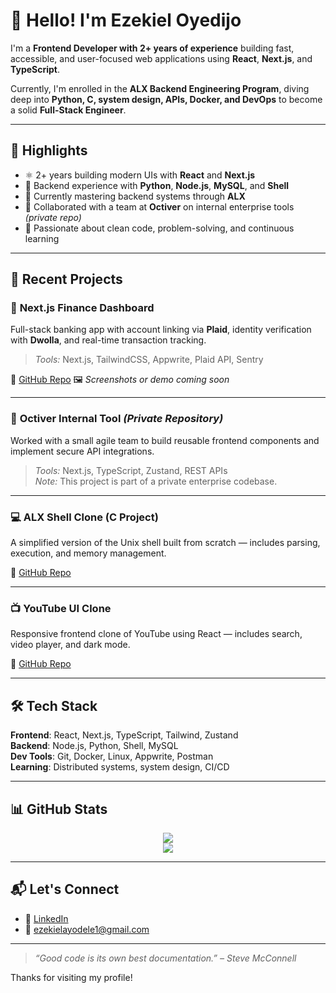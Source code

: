 # 👋 Hello! I'm Ezekiel Oyedijo

I'm a **Frontend Developer with 2+ years of experience** building fast, accessible, and user-focused web applications using **React**, **Next.js**, and **TypeScript**.

Currently, I'm enrolled in the **ALX Backend Engineering Program**, diving deep into **Python, C, system design, APIs, Docker, and DevOps** to become a solid **Full-Stack Engineer**.

---

## 🌟 Highlights

- ⚛️ 2+ years building modern UIs with **React** and **Next.js**
- 🔁 Backend experience with **Python**, **Node.js**, **MySQL**, and **Shell**
- 🚀 Currently mastering backend systems through **ALX**
- 👥 Collaborated with a team at **Octiver** on internal enterprise tools *(private repo)*
- 🧠 Passionate about clean code, problem-solving, and continuous learning

---

## 💼 Recent Projects

### 🏦 **Next.js Finance Dashboard**
Full-stack banking app with account linking via **Plaid**, identity verification with **Dwolla**, and real-time transaction tracking.

> _Tools:_ Next.js, TailwindCSS, Appwrite, Plaid API, Sentry

🔗 [GitHub Repo](https://github.com/ezekieloyedijo/nextjs-banking-dashboard) <!-- Replace if needed -->
🖼️ _Screenshots or demo coming soon_

---

### 📁 **Octiver Internal Tool** *(Private Repository)*
Worked with a small agile team to build reusable frontend components and implement secure API integrations.

> _Tools:_ Next.js, TypeScript, Zustand, REST APIs  
> _Note:_ This project is part of a private enterprise codebase.

---

### 💻 **ALX Shell Clone (C Project)**
A simplified version of the Unix shell built from scratch — includes parsing, execution, and memory management.

🔗 [GitHub Repo](https://github.com/ezekieloyedijo/simple_shell)

---

### 📺 **YouTube UI Clone**
Responsive frontend clone of YouTube using React — includes search, video player, and dark mode.

🔗 [GitHub Repo](https://github.com/ezekieloyedijo/youtube-clone)

---

## 🛠️ Tech Stack

**Frontend**: React, Next.js, TypeScript, Tailwind, Zustand  
**Backend**: Node.js, Python, Shell, MySQL  
**Dev Tools**: Git, Docker, Linux, Appwrite, Postman  
**Learning**: Distributed systems, system design, CI/CD

---

## 📊 GitHub Stats

<p align="center">
  <img src="https://github-readme-stats.vercel.app/api?username=ezekieloyedijo&show_icons=true&theme=tokyonight" />
  <br />
  <img src="https://github-readme-streak-stats.herokuapp.com/?user=ezekieloyedijo&theme=tokyonight" />
</p>

---

## 📬 Let's Connect

- 💼 [LinkedIn](https://www.linkedin.com/in/ezekiel-oyedijo-58a9b5183)
- 📧 [ezekielayodele1@gmail.com](mailto:ezekielayodele1@gmail.com)

---

> _“Good code is its own best documentation.” – Steve McConnell_

Thanks for visiting my profile!
